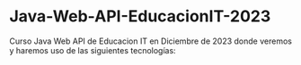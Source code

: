 # Java-Web-API-EducacionIT-2023
Curso Java Web API de Educacion IT en Diciembre de 2023 donde veremos y haremos uso de las siguientes tecnologías:
